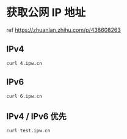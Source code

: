 <!--
 * @Author: HaoTian Qi
 * @Date: 2021-12-20 18:42:30
 * @Description: 
 * @LastEditTime: 2021-12-20 18:43:34
 * @LastEditors: HaoTian Qi
-->

# 获取公网 IP 地址

ref <https://zhuanlan.zhihu.com/p/438608263>

## IPv4

`curl 4.ipw.cn`

## IPv6

`curl 6.ipw.cn`

## IPv4 / IPv6 优先

`curl test.ipw.cn`
